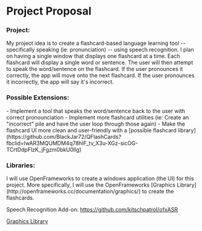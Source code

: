<h1> Project Proposal </h1>

<h3> Project: </h3>
My project idea is to create a flashcard-based language learning tool -- specifically speaking (ie: pronunciation) -- using speech recognition. I plan on having a single window that displays one flashcard at a time. Each flashcard will display a single word or sentence. The user will then attempt to speak the word/sentence on the flashcard. If the user pronounces it correctly, the app will move onto the next flashcard. If the user pronounces it incorrectly, the app will say it's incorrect.

<h3> Possible Extensions: </h3>
- Implement a tool that speaks the word/sentence back to the user with correct pronounciation
- Implement more flashcard utilities (ie: Create an "incorrect" pile and have the user loop through those again)
- Make the flashcard UI more clean and user-friendly with a [possible flashcard library](https://github.com/BlackJar72/QFlashCards?fbclid=IwAR3MQUMDM4q78hIF_tv_X3u-XGz-sicOG-TCrtDdpFlzK_jFgzm0bkU0lIg)

<h3> Libraries: </h3>
I will use OpenFrameworks to create a windows application (the UI) for this project. More specifically, I will use the OpenFrameworks [Graphics Library](http://openframeworks.cc/documentation/graphics/) to create the flashcards.

Speech Recognition Add-on:
https://github.com/kitschpatrol/ofxASR

[Graphics Library](http://openframeworks.cc/documentation/graphics/)
